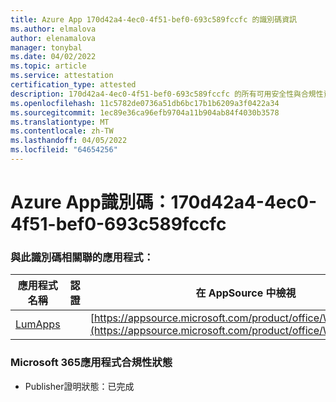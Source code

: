 ```yaml
---
title: Azure App 170d42a4-4ec0-4f51-bef0-693c589fccfc 的識別碼資訊
ms.author: elmalova
author: elenamalova
manager: tonybal
ms.date: 04/02/2022
ms.topic: article
ms.service: attestation
certification_type: attested
description: 170d42a4-4ec0-4f51-bef0-693c589fccfc 的所有可用安全性與合規性資訊。
ms.openlocfilehash: 11c5782de0736a51db6bc17b1b6209a3f0422a34
ms.sourcegitcommit: 1ec89e36ca96efb9704a11b904ab84f4030b3578
ms.translationtype: MT
ms.contentlocale: zh-TW
ms.lasthandoff: 04/05/2022
ms.locfileid: "64654256"
---
```

# <a name="azure-app-id-170d42a4-4ec0-4f51-bef0-693c589fccfc"></a>Azure App識別碼：170d42a4-4ec0-4f51-bef0-693c589fccfc


### <a name="apps-associated-with-this-id"></a>與此識別碼相關聯的應用程式：
| **應用程式名稱** | **認證** | **在 AppSource 中檢視** |
|--------------|---------------|-----------------------|
| [LumApps](../forward/WA200001015.md) |  | [https://appsource.microsoft.com/product/office/WA200001015](https://appsource.microsoft.com/product/office/WA200001015) |

### <a name="microsoft-365-app-compliance-status"></a>Microsoft 365應用程式合規性狀態
- Publisher證明狀態：已完成
